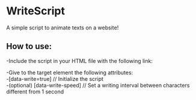 # WriteScript
A simple script to animate texts on a website!

## How to use:
-Include the script in your HTML file with the following link:  
<script defer src="https://cdn.jsdelivr.net/gh/migliaresematteo/WriteScript/main.js"></script>  
-Give to the target element the following attributes:  
  -[data-write=true]  // Initialize the script  
  -(optional) [data-write-speed] // Set a writing interval between characters different from 1 second
